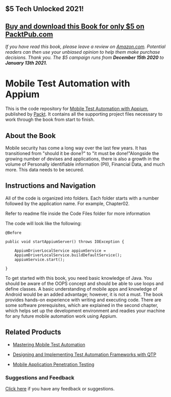 ## $5 Tech Unlocked 2021!
[Buy and download this Book for only $5 on PacktPub.com](https://www.packtpub.com/product/mobile-test-automation-with-appium/9781787280168)
-----
*If you have read this book, please leave a review on [Amazon.com](https://www.amazon.com/gp/product/1787280160).     Potential readers can then use your unbiased opinion to help them make purchase decisions. Thank you. The $5 campaign         runs from __December 15th 2020__ to __January 13th 2021.__*

# Mobile Test Automation with Appium
This is the code repository for [Mobile Test Automation with Appium](https://www.packtpub.com/application-development/mobile-test-automation-appium?utm_source=github&utm_medium=repository&utm_campaign=9781787280168), published by [Packt](https://www.packtpub.com/?utm_source=github). It contains all the supporting project files necessary to work through the book from start to finish.
## About the Book
Mobile security has come a long way over the last few years. It has transitioned from "should it be done?" to "it must be done!"Alongside the growing number of devises and applications, there is also a growth in the volume of Personally identifiable information (PII), Financial Data, and much more. This data needs to be secured.
## Instructions and Navigation
All of the code is organized into folders. Each folder starts with a number followed by the application name. For example, Chapter02.

Refer to readme file inside the Code Files folder for more information

The code will look like the following:
```
@Before

public void startAppiumServer() throws IOException {
      
    AppiumDriverLocalService appiumService =
    AppiumDriverLocalService.buildDefaultService();
    appiumService.start();

}
```

To get started with this book, you need basic knowledge of Java. You should be aware of the OOPS concept and should be able to use loops and define classes. A basic understanding of mobile apps and knowledge of Android would be an added advantage; however, it is not a must. The book provides hands-on experience with writing and executing code. There are some software prerequisites, which are explained in the second chapter, which helps set up the development environment and readies your machine for any future mobile automation work using Appium.

## Related Products
* [Mastering Mobile Test Automation](https://www.packtpub.com/application-development/mastering-mobile-test-automation?utm_source=github&utm_medium=repository&utm_campaign=9781782175421)

* [Designing and Implementing Test Automation Frameworks with QTP](https://www.packtpub.com/application-development/designing-and-implementing-test-automation-frameworks-qtp?utm_source=github&utm_medium=repository&utm_campaign=9781782171027)

* [Mobile Application Penetration Testing](https://www.packtpub.com/application-development/mobile-application-penetration-testing?utm_source=github&utm_medium=repository&utm_campaign=9781785883378)

### Suggestions and Feedback
[Click here](https://docs.google.com/forms/d/e/1FAIpQLSe5qwunkGf6PUvzPirPDtuy1Du5Rlzew23UBp2S-P3wB-GcwQ/viewform) if you have any feedback or suggestions.
